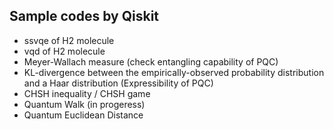 
## Sample codes by Qiskit

- ssvqe of H2 molecule 
- vqd of H2 molecule
- Meyer-Wallach measure (check entangling capability of PQC)
- KL-divergence between the empirically-observed probability distribution and a Haar distribution (Expressibility of PQC)
- CHSH inequality / CHSH game
- Quantum Walk (in progeress)
- Quantum Euclidean Distance